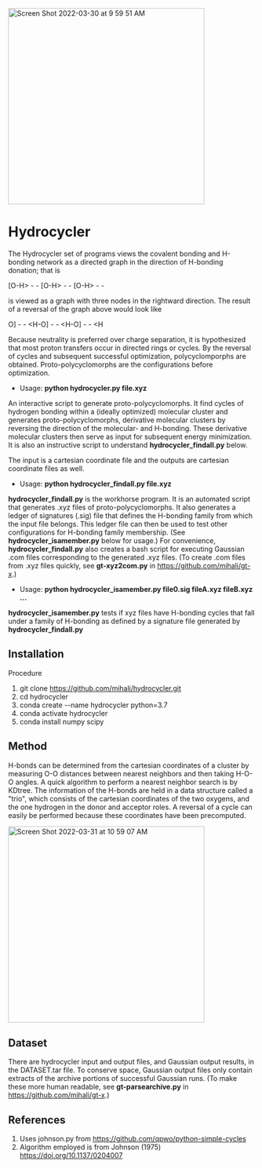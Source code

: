 <img width="400" alt="Screen Shot 2022-03-30 at 9 59 51 AM" src="https://user-images.githubusercontent.com/10854556/161368022-17f12de8-4c98-483b-9340-e24c68c5e86b.png">

# Hydrocycler

The Hydrocycler set of programs views the covalent bonding and H-bonding network as a directed graph in the direction of H-bonding donation; that is 

 \[O-H> - - \[O-H> - - \[O-H> - - 

is viewed as a graph with three nodes in the rightward direction.  The result of a reversal of the graph above would look like

 O] - - <H-O] - - <H-O] - - <H 

Because neutrality is preferred over charge separation, it is hypothesized that most proton transfers occur in directed rings or cycles. By the reversal of cycles and subsequent successful optimization, polycyclomporphs are obtained. Proto-polycyclomorphs are the configurations before optimization.                              

* Usage: **python hydrocycler.py file.xyz**

An interactive script to generate proto-polycyclomorphs. It find cycles of hydrogen bonding within a (ideally optimized) molecular cluster and generates proto-polycyclomorphs, derivative molecular clusters by reversing the direction of the molecular- and H-bonding. These derivative molecular clusters then serve as input for subsequent energy minimization. It is also an instructive script to understand **hydrocycler_findall.py** below.

The input is a cartesian coordinate file and the outputs are cartesian coordinate files as well.   
      
* Usage: **python hydrocycler_findall.py file.xyz**                               
                               
**hydrocycler_findall.py** is the workhorse program. It is an automated script that generates .xyz files of proto-polycyclomorphs. It also generates a ledger of signatures (.sig) file that defines the H-bonding family from which the input file belongs. This ledger file can then be used to test other configurations for H-bonding family membership. (See **hydrocycler_isamember.py** below for usage.) For convenience, **hydrocycler_findall.py** also creates a bash script for executing Gaussian .com files corresponding to the generated .xyz files. (To create .com files from .xyz files quickly, see **gt-xyz2com.py** in https://github.com/mihali/gt-x.)

                         
* Usage: **python hydrocycler_isamember.py file0.sig fileA.xyz fileB.xyz ...**
                               
**hydrocycler_isamember.py** tests if xyz files have H-bonding cycles that fall under a family of H-bonding as defined by a signature file generated by **hydrocycler_findall.py**                            
                                                                                        
## Installation

Procedure 
1. git clone https://github.com/mihali/hydrocycler.git 
2. cd hydrocycler
3. conda create --name hydrocycler python=3.7 
4. conda activate hydrocycler
5. conda install numpy scipy

## Method

H-bonds can be determined from the cartesian coordinates of a cluster by measuring O-O distances between nearest neighbors and then taking H-O-O angles. A quick algorithm to perform a nearest neighbor search is by KDtree. The information of the H-bonds are held in a data structure called a "trio", which consists of the cartesian coordinates of the two oxygens, and the one hydrogen in the donor and acceptor roles. A reversal of a cycle can easily be performed because these coordinates have been precomputed.
                               
<img width="400" alt="Screen Shot 2022-03-31 at 10 59 07 AM" src="https://user-images.githubusercontent.com/10854556/161396405-5fb370f5-307f-4430-8e63-5c5a25d56633.png">

## Dataset

There are hydrocycler input and output files, and Gaussian output results, in the DATASET.tar file. To conserve space, Gaussian output files only contain extracts of the archive portions of successful Gaussian runs. (To make these more human readable, see **gt-parsearchive.py** in https://github.com/mihali/gt-x.)

## References

1. Uses johnson.py from https://github.com/qpwo/python-simple-cycles
2. Algorithm employed is from Johnson (1975) https://doi.org/10.1137/0204007


  
